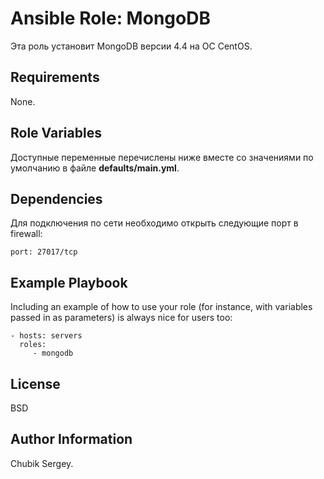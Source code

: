 Ansible Role: MongoDB
=========

Эта роль установит MongoDB версии 4.4 на ОС CentOS.

Requirements
------------

None.

Role Variables
--------------

Доступные переменные перечислены ниже вместе со значениями по умолчанию в файле **defaults/main.yml**.

Dependencies
------------

Для подключения по сети необходимо открыть следующие порт в firewall:
```
port: 27017/tcp
```

Example Playbook
----------------

Including an example of how to use your role (for instance, with variables passed in as parameters) is always nice for users too:

    - hosts: servers
      roles:
         - mongodb

License
-------

BSD

Author Information
------------------

Chubik Sergey.
